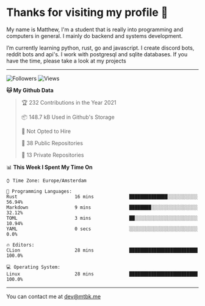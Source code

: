# Thanks for visiting my profile 👋
My name is Matthew, I'm a student that is really into programming and computers in general. I mainly do backend and systems development.


I’m currently learning python, rust, go and javascript. I create discord bots, reddit bots and api's. I work with postgresql and sqlite databases. If you have the time, please take a look at my projects

---
![Followers](https://img.shields.io/github/followers/DankDumpster?style=social)
![Views](https://komarev.com/ghpvc/?username=DankDumpster&style=flat-square&color=green)
<!--START_SECTION:waka-->
**🐱 My Github Data** 

> 🏆 232 Contributions in the Year 2021
 > 
> 📦 148.7 kB Used in Github's Storage 
 > 
> 🚫 Not Opted to Hire
 > 
> 📜 38 Public Repositories 
 > 
> 🔑 13 Private Repositories  
 > 
📊 **This Week I Spent My Time On** 

```text
⌚︎ Time Zone: Europe/Amsterdam

💬 Programming Languages: 
Rust                     16 mins             ██████████████░░░░░░░░░░░   56.94% 
Markdown                 9 mins              ████████░░░░░░░░░░░░░░░░░   32.12% 
TOML                     3 mins              ██░░░░░░░░░░░░░░░░░░░░░░░   10.94% 
YAML                     0 secs              ░░░░░░░░░░░░░░░░░░░░░░░░░   0.0%

🔥 Editors: 
CLion                    28 mins             █████████████████████████   100.0%

💻 Operating System: 
Linux                    28 mins             █████████████████████████   100.0%

```


<!--END_SECTION:waka-->
-------

You can contact me at dev@mtbk.me
